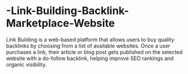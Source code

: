 # -Link-Building-Backlink-Marketplace-Website
Link Building is a web-based platform that allows users to buy quality backlinks by choosing from a list of available websites. Once a user purchases a link, their article or blog post gets published on the selected website with a do-follow backlink, helping improve SEO rankings and organic visibility.
